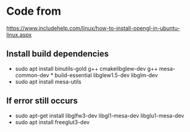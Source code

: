 # Code from
https://www.includehelp.com/linux/how-to-install-opengl-in-ubuntu-linux.aspx


## Install build dependencies
* sudo apt install binutils-gold g++ cmakelibglew-dev g++ mesa-common-dev * build-essential libglew1.5-dev libglm-dev
* sudo apt install mesa-utils

## If error still occurs
* sudo apt-get install libglfw3-dev libgl1-mesa-dev libglu1-mesa-dev
* sudo apt install freeglut3-dev
